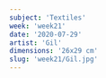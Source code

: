 ```yaml
---
subject: 'Textiles'
week: 'week21'
date: '2020-07-29'
artist: 'Gil'
dimensions: '26x29 cm'
slug: 'week21/Gil.jpg'
---
```

